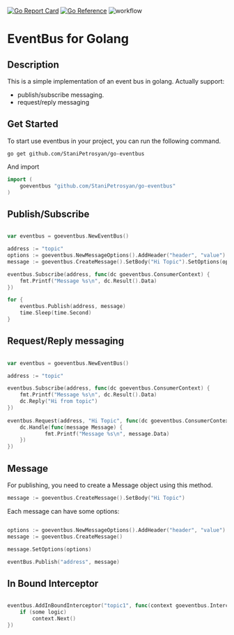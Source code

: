 [![Go Report Card](https://goreportcard.com/badge/github.com/stanipetrosyan/go-eventbus)](https://goreportcard.com/report/github.com/stanipetrosyan/go-eventbus)
[![Go Reference](https://pkg.go.dev/badge/github.com/stanipetrosyan/go-eventbus.svg)](https://pkg.go.dev/github.com/stanipetrosyan/go-eventbus)
![workflow](https://github.com/StaniPetrosyan/go-eventbus/actions/workflows/test.yml/badge.svg)

# EventBus for Golang

## Description

This is a simple implementation of an event bus in golang. Actually support:
* publish/subscribe messaging.
* request/reply messaging

## Get Started

To start use eventbus in your project, you can run the following command. 

```
go get github.com/StaniPetrosyan/go-eventbus
```

And import 
``` go
import (
	goeventbus "github.com/StaniPetrosyan/go-eventbus"
)

```

## Publish/Subscribe

```go

var eventbus = goeventbus.NewEventBus()

address := "topic"
options := goeventbus.NewMessageOptions().AddHeader("header", "value")
message := goeventbus.CreateMessage().SetBody("Hi Topic").SetOptions(options)

eventbus.Subscribe(address, func(dc goeventbus.ConsumerContext) {
	fmt.Printf("Message %s\n", dc.Result().Data)
})

for {
	eventbus.Publish(address, message)
	time.Sleep(time.Second)
}
```

## Request/Reply messaging

```go

var eventbus = goeventbus.NewEventBus()

address := "topic"

eventbus.Subscribe(address, func(dc goeventbus.ConsumerContext) {
	fmt.Printf("Message %s\n", dc.Result().Data)
	dc.Reply("Hi from topic")
})
	
eventbus.Request(address, "Hi Topic", func(dc goeventbus.ConsumerContext) {
	dc.Handle(func(message Message) {
			fmt.Printf("Message %s\n", message.Data)
	})
})
```

## Message

For publishing, you need to create a Message object using this method. 

```go
message := goeventbus.CreateMessage().SetBody("Hi Topic")
```
Each message can have some options:

```go

options := goeventbus.NewMessageOptions().AddHeader("header", "value")
message := goeventbus.CreateMessage()

message.SetOptions(options)

eventBus.Publish("address", message)
```

## In Bound Interceptor 

```go

eventbus.AddInBoundInterceptor("topic1", func(context goeventbus.InterceptonContext) {
	if (some logic)
		context.Next()
})
```





